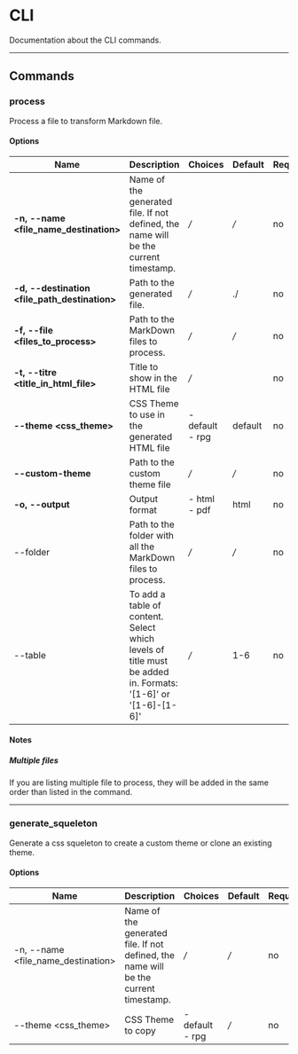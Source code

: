 # CLI

Documentation about the CLI commands.

---

## Commands
### process
Process a file to transform Markdown file.

#### Options
|Name|Description|Choices|Default|Required|
|---|---|---|---|---|
|**-n, --name <file_name_destination>**|Name of the generated file. If not defined, the name will be the current timestamp.|*/*|*/*|no|
|**-d, --destination <file_path_destination>**|Path to the generated file.|*/*|./|no|
|**-f, --file <files_to_process>**|Path to the MarkDown files to process.|*/*|*/*|no|
|**-t, --titre <title_in_html_file>**|Title to show in the HTML file|*/*| |no|
|**--theme <css_theme>**|CSS Theme to use in the generated HTML file|- default<br/>- rpg|default|no|
|**--custom-theme <custom theme path>**|Path to the custom theme file|*/*|*/*|no|
|**-o, --output <output>**|Output format|- html <br/>- pdf|html|no|
|--folder <folder>|Path to the folder with all the MarkDown files to process.|*/*|*/*|no|
|--table|To add a table of content. Select which levels of title must be added in. Formats: '[1-6]' or '[1-6]-[1-6]'|*/*|1-6|no|

#### Notes
##### Multiple files
If you are listing multiple file to process, they will be added in the same order than listed in the command.

---

### generate_squeleton
Generate a css squeleton to create a custom theme or clone an existing theme.

#### Options
|Name|Description|Choices|Default|Required|
|---|---|---|---|---|
|-n, --name <file_name_destination>|Name of the generated file. If not defined, the name will be the current timestamp.|*/*|*/*|no|
|--theme <css_theme>|CSS Theme to copy|- default<br/>- rpg|*/*|no|

